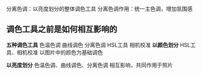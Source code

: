 分离色调：以亮度划分的整体调色工具
分离色调作用：统一主色调，增加氛围感


## 调色工具之前是如何相互影响的
**五种调色工具**
色温色调
曲线调色
分离色调
HSL工具
相机校准
**以颜色划分**
HSL工具、相机校准
以图片中的颜色为基础调色

**以亮度划分**
色温色调、曲线调色、分离色调
相互影响，共同作用于照片